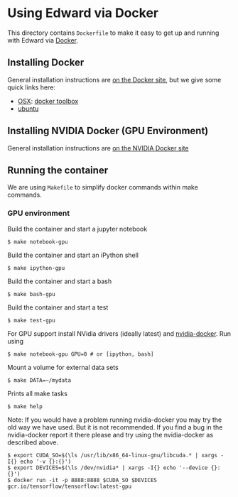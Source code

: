# Using Edward via Docker

This directory contains `Dockerfile` to make it easy to get up and running with
Edward via [Docker](http://www.docker.com/).

## Installing Docker

General installation instructions are
[on the Docker site](https://docs.docker.com/installation/), but we give some
quick links here:

* [OSX](https://docs.docker.com/installation/mac/): [docker toolbox](https://www.docker.com/toolbox)
* [ubuntu](https://docs.docker.com/installation/ubuntulinux/)

## Installing NVIDIA Docker (GPU Environment)

General installation instructions are
[on the NVIDIA Docker site](https://github.com/NVIDIA/nvidia-docker)

## Running the container

We are using `Makefile` to simplify docker commands within make commands.

### GPU environment

Build the container and start a jupyter notebook

    $ make notebook-gpu

Build the container and start an iPython shell

    $ make ipython-gpu

Build the container and start a bash

    $ make bash-gpu

Build the container and start a test

    $ make test-gpu

For GPU support install NVidia drivers (ideally latest) and
[nvidia-docker](https://github.com/NVIDIA/nvidia-docker). Run using

    $ make notebook-gpu GPU=0 # or [ipython, bash]

Mount a volume for external data sets

    $ make DATA=~/mydata

Prints all make tasks

    $ make help


Note: If you would have a problem running nvidia-docker you may try the old way
we have used. But it is not recommended. If you find a bug in the nvidia-docker report
it there please and try using the nvidia-docker as described above.

    $ export CUDA_SO=$(\ls /usr/lib/x86_64-linux-gnu/libcuda.* | xargs -I{} echo '-v {}:{}')
    $ export DEVICES=$(\ls /dev/nvidia* | xargs -I{} echo '--device {}:{}')
    $ docker run -it -p 8888:8888 $CUDA_SO $DEVICES gcr.io/tensorflow/tensorflow:latest-gpu
